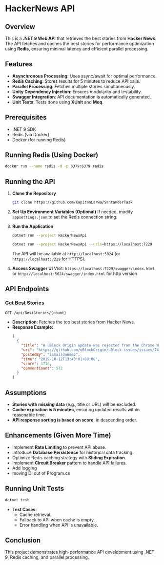 # HackerNews API

## Overview
This is a **.NET 9 Web API** that retrieves the best stories from **Hacker News**. The API fetches and caches the best stories for performance optimization using **Redis**, ensuring minimal latency and efficient parallel processing.

## Features
- **Asynchronous Processing**: Uses async/await for optimal performance.
- **Redis Caching**: Stores results for 5 minutes to reduce API calls.
- **Parallel Processing**: Fetches multiple stories simultaneously.
- **Unity Dependency Injection**: Ensures modularity and testability.
- **Swagger Integration**: API documentation is automatically generated.
- **Unit Tests**: Tests done using **XUnit** and **Moq**.

## Prerequisites
- .NET 9 SDK
- Redis (via Docker)
- Docker (for running Redis)

## Running Redis (Using Docker)
```sh
docker run --name redis -d -p 6379:6379 redis
```

## Running the API
1. **Clone the Repository**
   ```sh
   git clone https://github.com/KapitanLarwa/SantanderTask
   ```

2. **Set Up Environment Variables (Optional)**
   If needed, modify `appsettings.json` to set the Redis connection string.

3. **Run the Application**
   ```sh
   dotnet run --project HackerNewsApi
   ```
   ```sh
   dotnet run --project HackerNewsApi --urls=https://localhost:7229   
   ```

   The API will be available at `http://localhost:5024` (or `https://localhost:7229` for HTTPS).

4. **Access Swagger UI**
   Visit: `https://localhost:7229/swagger/index.html` or `http://localhost:5024/swagger/index.html` for http version

## API Endpoints
### Get Best Stories
```
GET /api/BestStories/{count}
```
- **Description**: Fetches the top best stories from Hacker News.
- **Response Example:**
  ```json
  [
    {
      "title": "A uBlock Origin update was rejected from the Chrome Web Store",
      "uri": "https://github.com/uBlockOrigin/uBlock-issues/issues/745",
      "postedBy": "ismaildonmez",
      "time": "2019-10-12T13:43:01+00:00",
      "score": 1716,
      "commentCount": 572
    }
  ]
  ```

## Assumptions
- **Stories with missing data** (e.g., title or URL) will be excluded.
- **Cache expiration is 5 minutes**, ensuring updated results within reasonable time.
- **API response sorting is based on score**, in descending order.

## Enhancements (Given More Time)
- Implement **Rate Limiting** to prevent API abuse.
- Introduce **Database Persistence** for historical data tracking.
- Optimize Redis caching strategy with **Sliding Expiration**.
- Implement **Circuit Breaker** pattern to handle API failures.
- Add logging 
- moving DI out of Program.cs

## Running Unit Tests
```sh
dotnet test
```
- **Test Cases**:
  - Cache retrieval.
  - Fallback to API when cache is empty.
  - Error handling when API is unavailable.

## Conclusion
This project demonstrates high-performance API development using .NET 9, Redis caching, and parallel processing.

